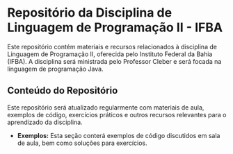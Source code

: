 # Repositório da Disciplina de Linguagem de Programação II - IFBA

Este repositório contém materiais e recursos relacionados à disciplina de Linguagem de Programação II, oferecida pelo Instituto Federal da Bahia (IFBA). A disciplina será ministrada pelo Professor Cleber e será focada na linguagem de programação Java.

## Conteúdo do Repositório

Este repositório será atualizado regularmente com materiais de aula, exemplos de código, exercícios práticos e outros recursos relevantes para o aprendizado da disciplina.

- **Exemplos:** Esta seção conterá exemplos de código discutidos em sala de aula, bem como soluções para exercícios.
